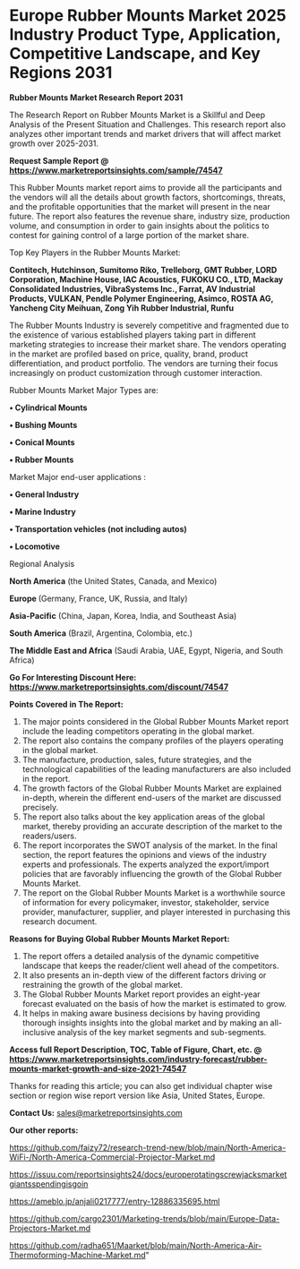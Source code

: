  # Europe Rubber Mounts Market 2025 Industry Product Type, Application, Competitive Landscape, and Key Regions 2031

<strong>Rubber Mounts Market Research Report 2031</strong>

The Research Report on Rubber Mounts Market is a Skillful and Deep Analysis of the Present Situation and Challenges. This research report also analyzes other important trends and market drivers that will affect market growth over 2025-2031.

<strong>Request Sample Report @ <a href=https://www.marketreportsinsights.com/sample/74547>https://www.marketreportsinsights.com/sample/74547</a></strong>

This Rubber Mounts market report aims to provide all the participants and the vendors will all the details about growth factors, shortcomings, threats, and the profitable opportunities that the market will present in the near future. The report also features the revenue share, industry size, production volume, and consumption in order to gain insights about the politics to contest for gaining control of a large portion of the market share.

Top Key Players in the Rubber Mounts Market:

<strong>Contitech, Hutchinson, Sumitomo Riko, Trelleborg, GMT Rubber, LORD Corporation, Machine House, IAC Acoustics, FUKOKU CO., LTD, Mackay Consolidated Industries, VibraSystems Inc., Farrat, AV Industrial Products, VULKAN, Pendle Polymer Engineering, Asimco, ROSTA AG, Yancheng City Meihuan, Zong Yih Rubber Industrial, Runfu</strong>

The Rubber Mounts Industry is severely competitive and fragmented due to the existence of various established players taking part in different marketing strategies to increase their market share. The vendors operating in the market are profiled based on price, quality, brand, product differentiation, and product portfolio. The vendors are turning their focus increasingly on product customization through customer interaction.

Rubber Mounts Market Major Types are:

<strong>• Cylindrical Mounts

• Bushing Mounts

• Conical Mounts

• Rubber Mounts</strong>

Market Major end-user applications :

<strong>• General Industry

• Marine Industry

• Transportation vehicles (not including autos)

• Locomotive</strong>

Regional Analysis

</u><strong><b>North America</b></strong> (the United States, Canada, and Mexico)

<strong><b>Europe </b></strong>(Germany, France, UK, Russia, and Italy)

<strong><b>Asia-Pacific</b></strong> (China, Japan, Korea, India, and Southeast Asia)

<strong><b>South America</b></strong> (Brazil, Argentina, Colombia, etc.)

<strong><b>The Middle East and Africa</b></strong> (Saudi Arabia, UAE, Egypt, Nigeria, and South Africa)

<strong>Go For Interesting Discount Here: <a href=https://www.marketreportsinsights.com/discount/74547>https://www.marketreportsinsights.com/discount/74547</a></strong>

<strong>Points Covered in The Report:</strong>
<ol>
  <li>The major points considered in the Global Rubber Mounts Market report include the leading competitors operating in the global market.</li>
  <li>The report also contains the company profiles of the players operating in the global market.</li>
  <li>The manufacture, production, sales, future strategies, and the technological capabilities of the leading manufacturers are also included in the report.</li>
  <li>The growth factors of the Global Rubber Mounts Market are explained in-depth, wherein the different end-users of the market are discussed precisely.</li>
  <li>The report also talks about the key application areas of the global market, thereby providing an accurate description of the market to the readers/users.</li>
  <li>The report incorporates the SWOT analysis of the market. In the final section, the report features the opinions and views of the industry experts and professionals. The experts analyzed the export/import policies that are favorably influencing the growth of the Global Rubber Mounts Market.</li>
  <li>The report on the Global Rubber Mounts Market is a worthwhile source of information for every policymaker, investor, stakeholder, service provider, manufacturer, supplier, and player interested in purchasing this research document.</li>
</ol>
<strong>Reasons for Buying Global Rubber Mounts Market Report:</strong>

<ol>
  <li>The report offers a detailed analysis of the dynamic competitive landscape that keeps the reader/client well ahead of the competitors.</li>
  <li>It also presents an in-depth view of the different factors driving or restraining the growth of the global market.</li>
  <li>The Global Rubber Mounts Market report provides an eight-year forecast evaluated on the basis of how the market is estimated to grow.</li>
  <li>It helps in making aware business decisions by having providing thorough insights insights into the global market and by making an all-inclusive analysis of the key market segments and sub-segments.</li>
</ol>
<strong>Access full Report Description, TOC, Table of Figure, Chart, etc. @ <a href=https://www.marketreportsinsights.com/industry-forecast/rubber-mounts-market-growth-and-size-2021-74547>https://www.marketreportsinsights.com/industry-forecast/rubber-mounts-market-growth-and-size-2021-74547</a></strong>


Thanks for reading this article; you can also get individual chapter wise section or region wise report version like Asia, United States, Europe.

<strong>Contact Us:</strong>
sales@marketreportsinsights.com

<strong>Our other reports:</strong>

<a href=https://github.com/faizy72/research-trend-new/blob/main/North-America-WiFi-/North-America-Commercial-Projector-Market.md>https://github.com/faizy72/research-trend-new/blob/main/North-America-WiFi-/North-America-Commercial-Projector-Market.md</a>

<a href=https://issuu.com/reportsinsights24/docs/europerotatingscrewjacksmarketgiantsspendingisgoin>https://issuu.com/reportsinsights24/docs/europerotatingscrewjacksmarketgiantsspendingisgoin</a>

<a href=https://ameblo.jp/anjali0217777/entry-12886335695.html>https://ameblo.jp/anjali0217777/entry-12886335695.html</a>

<a href=https://github.com/cargo2301/Marketing-trends/blob/main/Europe-Data-Projectors-Market.md>https://github.com/cargo2301/Marketing-trends/blob/main/Europe-Data-Projectors-Market.md</a>

<a href=https://github.com/radha651/Maarket/blob/main/North-America-Air-Thermoforming-Machine-Market.md>https://github.com/radha651/Maarket/blob/main/North-America-Air-Thermoforming-Machine-Market.md</a>"
